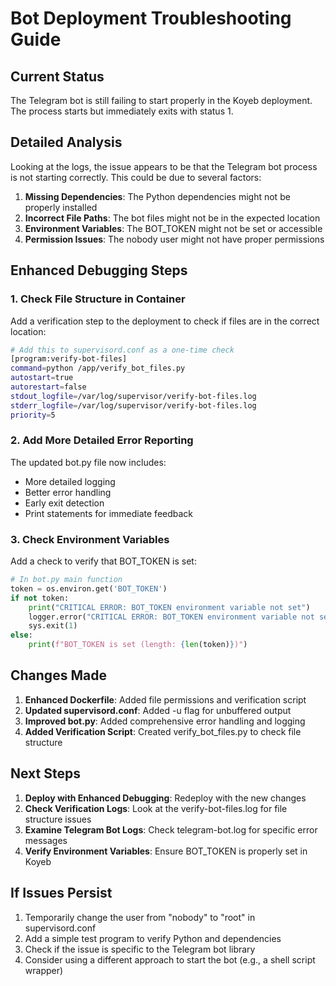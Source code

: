 # Bot Deployment Troubleshooting Guide

## Current Status

The Telegram bot is still failing to start properly in the Koyeb deployment. The process starts but immediately exits with status 1.

## Detailed Analysis

Looking at the logs, the issue appears to be that the Telegram bot process is not starting correctly. This could be due to several factors:

1. **Missing Dependencies**: The Python dependencies might not be properly installed
2. **Incorrect File Paths**: The bot files might not be in the expected location
3. **Environment Variables**: The BOT_TOKEN might not be set or accessible
4. **Permission Issues**: The nobody user might not have proper permissions

## Enhanced Debugging Steps

### 1. Check File Structure in Container

Add a verification step to the deployment to check if files are in the correct location:

```bash
# Add this to supervisord.conf as a one-time check
[program:verify-bot-files]
command=python /app/verify_bot_files.py
autostart=true
autorestart=false
stdout_logfile=/var/log/supervisor/verify-bot-files.log
stderr_logfile=/var/log/supervisor/verify-bot-files.log
priority=5
```

### 2. Add More Detailed Error Reporting

The updated bot.py file now includes:
- More detailed logging
- Better error handling
- Early exit detection
- Print statements for immediate feedback

### 3. Check Environment Variables

Add a check to verify that BOT_TOKEN is set:

```python
# In bot.py main function
token = os.environ.get('BOT_TOKEN')
if not token:
    print("CRITICAL ERROR: BOT_TOKEN environment variable not set")
    logger.error("CRITICAL ERROR: BOT_TOKEN environment variable not set")
    sys.exit(1)
else:
    print(f"BOT_TOKEN is set (length: {len(token)})")
```

## Changes Made

1. **Enhanced Dockerfile**: Added file permissions and verification script
2. **Updated supervisord.conf**: Added -u flag for unbuffered output
3. **Improved bot.py**: Added comprehensive error handling and logging
4. **Added Verification Script**: Created verify_bot_files.py to check file structure

## Next Steps

1. **Deploy with Enhanced Debugging**: Redeploy with the new changes
2. **Check Verification Logs**: Look at the verify-bot-files.log for file structure issues
3. **Examine Telegram Bot Logs**: Check telegram-bot.log for specific error messages
4. **Verify Environment Variables**: Ensure BOT_TOKEN is properly set in Koyeb

## If Issues Persist

1. Temporarily change the user from "nobody" to "root" in supervisord.conf
2. Add a simple test program to verify Python and dependencies
3. Check if the issue is specific to the Telegram bot library
4. Consider using a different approach to start the bot (e.g., a shell script wrapper)